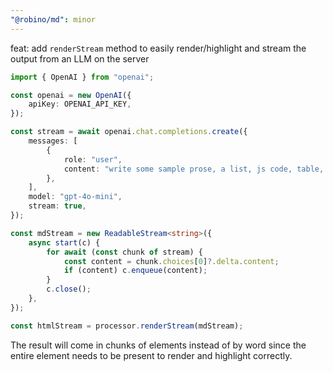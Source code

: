 ```yaml
---
"@robino/md": minor
---
```


feat: add `renderStream` method to easily render/highlight and stream the output from an LLM on the server

```ts
import { OpenAI } from "openai";

const openai = new OpenAI({
	apiKey: OPENAI_API_KEY,
});

const stream = await openai.chat.completions.create({
	messages: [
		{
			role: "user",
			content: "write some sample prose, a list, js code, table, etc.",
		},
	],
	model: "gpt-4o-mini",
	stream: true,
});

const mdStream = new ReadableStream<string>({
	async start(c) {
		for await (const chunk of stream) {
			const content = chunk.choices[0]?.delta.content;
			if (content) c.enqueue(content);
		}
		c.close();
	},
});

const htmlStream = processor.renderStream(mdStream);
```

The result will come in chunks of elements instead of by word since the entire element needs to be present to render and highlight correctly.
